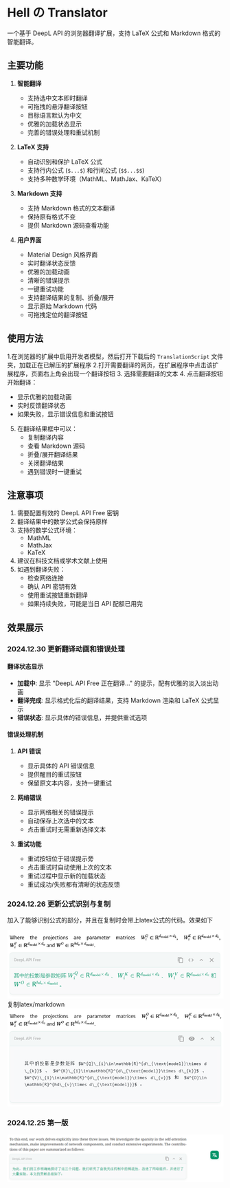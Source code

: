 # Hell の Translator

一个基于 DeepL API 的浏览器翻译扩展，支持 LaTeX 公式和 Markdown 格式的智能翻译。

## 主要功能

1. **智能翻译**
   - 支持选中文本即时翻译
   - 可拖拽的悬浮翻译按钮
   - 目标语言默认为中文
   - 优雅的加载状态显示
   - 完善的错误处理和重试机制
   
2. **LaTeX 支持**
   - 自动识别和保护 LaTeX 公式
   - 支持行内公式 (`$...$`) 和行间公式 (`$$...$$`)
   - 支持多种数学环境（MathML、MathJax、KaTeX）

3. **Markdown 支持**
   - 支持 Markdown 格式的文本翻译
   - 保持原有格式不变
   - 提供 Markdown 源码查看功能

4. **用户界面**
   - Material Design 风格界面
   - 实时翻译状态反馈
   - 优雅的加载动画
   - 清晰的错误提示
   - 一键重试功能
   - 支持翻译结果的复制、折叠/展开
   - 显示原始 Markdown 代码
   - 可拖拽定位的翻译按钮

## 使用方法
1.在浏览器的扩展中启用开发者模型，然后打开下载后的 `TranslationScript` 文件夹，加载正在已解压的扩展程序
2.打开需要翻译的网页，在扩展程序中点击该扩展程序，页面右上角会出现一个翻译按钮
3. 选择需要翻译的文本
4. 点击翻译按钮开始翻译：
   - 显示优雅的加载动画
   - 实时反馈翻译状态
   - 如果失败，显示错误信息和重试按钮
5. 在翻译结果框中可以：
   - 复制翻译内容
   - 查看 Markdown 源码
   - 折叠/展开翻译结果
   - 关闭翻译结果
   - 遇到错误时一键重试

## 注意事项

1. 需要配置有效的 DeepL API Free 密钥
2. 翻译结果中的数学公式会保持原样
3. 支持的数学公式环境：
   - MathML
   - MathJax
   - KaTeX
4. 建议在科技文档或学术文献上使用
5. 如遇到翻译失败：
   - 检查网络连接
   - 确认 API 密钥有效
   - 使用重试按钮重新翻译
   - 如果持续失败，可能是当日 API 配额已用完

## 效果展示
### 2024.12.30 更新翻译动画和错误处理

#### 翻译状态显示

- **加载中**: 显示 "DeepL API Free 正在翻译..." 的提示，配有优雅的淡入淡出动画
- **翻译完成**: 显示格式化后的翻译结果，支持 Markdown 渲染和 LaTeX 公式显示
- **错误状态**: 显示具体的错误信息，并提供重试选项

#### 错误处理机制

1. **API 错误**
   - 显示具体的 API 错误信息
   - 提供醒目的重试按钮
   - 保留原文本内容，支持一键重试

2. **网络错误**
   - 显示网络相关的错误提示
   - 自动保存上次选中的文本
   - 点击重试时无需重新选择文本

3. **重试功能**
   - 重试按钮位于错误提示旁
   - 点击重试时自动使用上次的文本
   - 重试过程中显示新的加载状态
   - 重试成功/失败都有清晰的状态反馈

### 2024.12.26 更新公式识别与复制
加入了能够识别公式的部分，并且在复制时会带上latex公式的代码。效果如下

![识别公式](figures_for_readme/update_formula_recognization.jpg)
复制latex/markdown
![复制latex/markdown](figures_for_readme/update_latex_copy.jpg)

### 2024.12.25 第一版
![第一版效果](figures_for_readme/ui.png)